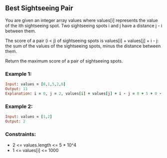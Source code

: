 ## Best Sightseeing Pair

You are given an integer array values where values[i] represents the value of the ith sightseeing spot. Two sightseeing spots i and j have a distance j - i between them.

The score of a pair (i < j) of sightseeing spots is values[i] + values[j] + i - j: the sum of the values of the sightseeing spots, minus the distance between them.

Return the maximum score of a pair of sightseeing spots.

### Example 1:
```ruby
Input: values = [8,1,5,2,6]
Output: 11
Explanation: i = 0, j = 2, values[i] + values[j] + i - j = 8 + 5 + 0 - 2 = 11
```
### Example 2:
```ruby
Input: values = [1,2]
Output: 2
```
### Constraints:

- 2 <= values.length <= 5 * 10^4
- 1 <= values[i] <= 1000